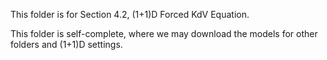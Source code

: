 This folder is for Section 4.2, (1+1)D Forced KdV Equation.

This folder is self-complete, where we may download the models for other folders and (1+1)D settings.
